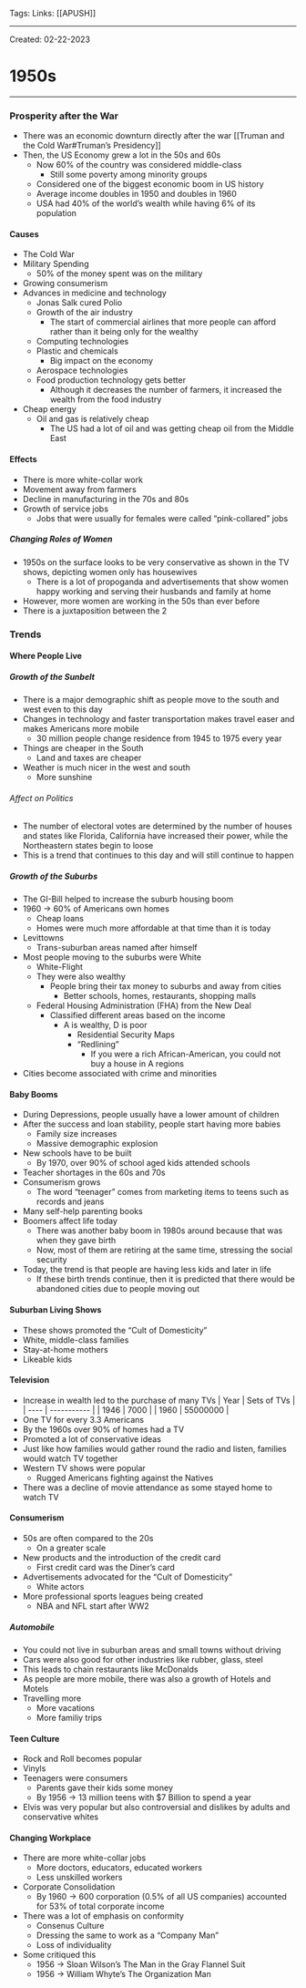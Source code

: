Tags:
Links: [[APUSH]]

---
Created: 02-22-2023
# 1950s
---

### Prosperity after the War
- There was an economic downturn directly after the war [[Truman and the Cold War#Truman’s Presidency]]
- Then, the US Economy grew a lot in the 50s and 60s
	- Now 60% of the country was considered middle-class
		- Still some poverty among minority groups
	- Considered one of the biggest economic boom in US history
	- Average income doubles in 1950 and doubles in 1960
	- USA had 40% of the world’s wealth while having 6% of its population
#### Causes
- The Cold War
- Military Spending
	- 50% of the money spent was on the military
- Growing consumerism
- Advances in medicine and technology
	- Jonas Salk cured Polio
	- Growth of the air industry
		- The start of commercial airlines that more people can afford rather than it being only for the wealthy
	- Computing technologies
	- Plastic and chemicals
		- Big impact on the economy
	- Aerospace technologies
	- Food production technology gets better
		- Although it decreases the number of farmers, it increased the wealth from the food industry
- Cheap energy
	- Oil and gas is relatively cheap
		- The US had a lot of oil and was getting cheap oil from the Middle East
#### Effects
- There is more white-collar work
- Movement away from farmers
- Decline in manufacturing in the 70s and 80s
- Growth of service jobs
	- Jobs that were usually for females were called “pink-collared” jobs
##### Changing Roles of Women
- 1950s on the surface looks to be very conservative as shown in the TV shows, depicting women only has housewives
	- There is a lot of propoganda and advertisements that show women happy working and serving their husbands and family at home
- However, more women are working in the 50s than ever before
- There is a juxtaposition between the 2
### Trends
#### Where People Live
##### Growth of the Sunbelt
- There is a major demographic shift as people move to the south and west even to this day
- Changes in technology and faster transportation makes travel easer and makes Americans more mobile
	- 30 million people change residence from 1945 to 1975 every year
- Things are cheaper in the South
	- Land and taxes are cheaper
- Weather is much nicer in the west and south
	- More sunshine
###### Affect on Politics
- The number of electoral votes are determined by the number of houses and states like Florida, California have increased their power, while the Northeastern states begin to loose
- This is a trend that continues to this day and will still continue to happen
##### Growth of the Suburbs
- The GI-Bill helped to increase the suburb housing boom
- 1960 → 60% of Americans own homes
	- Cheap loans
	- Homes were much more affordable at that time than it is today
- Levittowns
	- Trans-suburban areas named after himself
- Most people moving to the suburbs were White
	- White-Flight
	- They were also wealthy
		- People bring their tax money to suburbs and away from cities
			- Better schools, homes, restaurants, shopping malls
	- Federal Housing Administration (FHA) from the New Deal
		- Classified different areas based on the income
			- A is wealthy, D is poor
				- Residential Security Maps
				- “Redlining”
					- If you were a rich African-American, you could not buy a house in A regions
- Cities become associated with crime and minorities
#### Baby Booms
- During Depressions, people usually have a lower amount of children
- After the success and loan stability, people start having more babies
	- Family size increases
	- Massive demographic explosion
- New schools have to be built
	- By 1970, over 90% of school aged kids attended schools
- Teacher shortages in the 60s and 70s
- Consumerism grows
	- The word “teenager” comes from marketing items to teens such as records and jeans
- Many self-help parenting books
- Boomers affect life today
	- There was another baby boom in 1980s around because that was when they gave birth
	- Now, most of them are retiring at the same time, stressing the social security
- Today, the trend is that people are having less kids and later in life
	- If these birth trends continue, then it is predicted that there would be abandoned cities due to people moving out
#### Suburban Living Shows
- These shows promoted the “Cult of Domesticity”
- White, middle-class families
- Stay-at-home mothers
- Likeable kids
#### Television
- Increase in wealth led to the purchase of many TVs
| Year | Sets of TVs |
| ---- | ----------- |
| 1946 | 7000        |
| 1960 | 55000000    |
- One TV for every 3.3 Americans
- By the 1960s over 90% of homes had a TV
- Promoted a lot of conservative ideas
- Just like how families would gather round the radio and listen, families would watch TV together
- Western TV shows were popular
	- Rugged Americans fighting against the Natives
- There was a decline of movie attendance as some stayed home to watch TV
#### Consumerism
- 50s are often compared to the 20s
	- On a greater scale
- New products and the introduction of the credit card
	- First credit card was the Diner’s card
- Advertisements advocated for the “Cult of Domesticity”
	- White actors
- More professional sports leagues being created
	- NBA and NFL start after WW2
##### Automobile
- You could not live in suburban areas and small towns without driving
- Cars were also good for other industries like rubber, glass, steel
- This leads to chain restaurants like McDonalds
- As people are more mobile, there was also a growth of Hotels and Motels
- Travelling more
	- More vacations
	- More familiy trips
#### Teen Culture
- Rock and Roll becomes popular
- Vinyls
- Teenagers were consumers
	- Parents gave their kids some money
	- By 1956 → 13 million teens with $7 Billion to spend a year
- Elvis was very popular but also controversial and dislikes by adults and conservative whites
#### Changing Workplace
- There are more white-collar jobs
	- More doctors, educators, educated workers
	- Less unskilled workers
- Corporate Consolidation
	- By 1960 → 600 corporation (0.5% of all US companies) accounted for 53% of total corporate income
- There was a lot of emphasis on conformity
	- Consenus Culture
	- Dressing the same to work as a “Company Man”
	- Loss of individuality
- Some critiqued this
	- 1956 → Sloan Wilson’s The Man in the Gray Flannel Suit
	- 1956 → William Whyte’s The Organization Man
### 
```adsfasd

```
